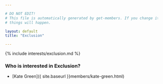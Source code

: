 ```yaml
---

# DO NOT EDIT!
# This file is automatically generated by get-members. If you change it, bad
# things will happen.

layout: default
title: "Exclusion"

---
```


{% include interests/exclusion.md %}

### Who is interested in Exclusion?


* [Kate Green]({ site.baseurl }}members/kate-green.html)

